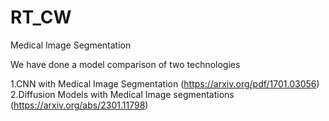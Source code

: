 # RT_CW
Medical Image Segmentation 

We have done a model comparison of two technologies


1.CNN with Medical Image Segmentation (https://arxiv.org/pdf/1701.03056)
2.Diffusion Models with Medical Image segmentations (https://arxiv.org/abs/2301.11798)




